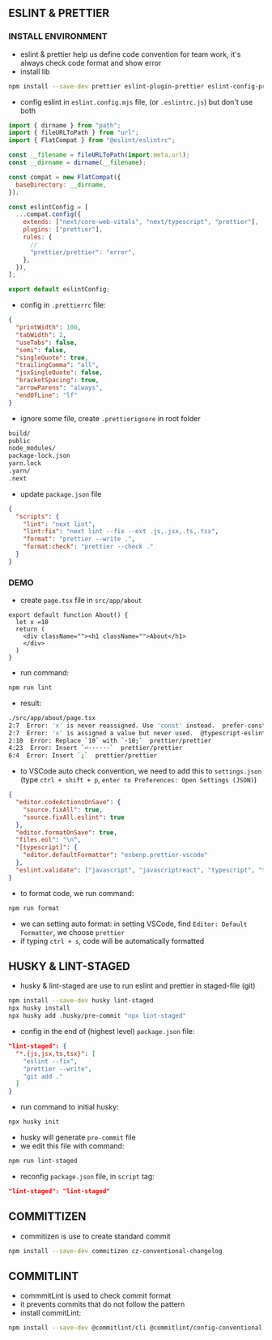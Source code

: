 ## ESLINT & PRETTIER

### INSTALL ENVIRONMENT

- eslint & prettier help us define code convention for team work, it's always check code format and show error
- install lib

```bash
npm install --save-dev prettier eslint-plugin-prettier eslint-config-prettier
```

- config eslint in `eslint.config.mjs` file, (or `.eslintrc.js`) but don't use both

```mjs
import { dirname } from "path";
import { fileURLToPath } from "url";
import { FlatCompat } from "@eslint/eslintrc";

const __filename = fileURLToPath(import.meta.url);
const __dirname = dirname(__filename);

const compat = new FlatCompat({
  baseDirectory: __dirname,
});

const eslintConfig = [
  ...compat.config({
    extends: ["next/core-web-vitals", "next/typescript", "prettier"],
    plugins: ["prettier"],
    rules: {
      //
      "prettier/prettier": "error",
    },
  }),
];

export default eslintConfig;
```

- config in `.prettierrc` file:

```json
{
  "printWidth": 100,
  "tabWidth": 2,
  "useTabs": false,
  "semi": false,
  "singleQuote": true,
  "trailingComma": "all",
  "jsxSingleQuote": false,
  "bracketSpacing": true,
  "arrowParens": "always",
  "endOfLine": "lf"
}
```

- ignore some file, create `.prettierignore` in root folder

```bash
build/
public
node_modules/
package-lock.json
yarn.lock
.yarn/
.next
```

- update `package.json` file

```json
{
  "scripts": {
    "lint": "next lint",
    "lint:fix": "next lint --fix --ext .js,.jsx,.ts,.tsx",
    "format": "prettier --write .",
    "format:check": "prettier --check ."
  }
}

```

### DEMO

- create `page.tsx` file in `src/app/about`

```tsx
export default function About() {
  let x =10
  return (
    <div className=""><h1 className="">About</h1>
    </div>
  )
}
```

- run command:

```bash
npm run lint
```

- result:

```bash
./src/app/about/page.tsx
2:7  Error: 'x' is never reassigned. Use 'const' instead.  prefer-const
2:7  Error: 'x' is assigned a value but never used.  @typescript-eslint/no-unused-vars
2:10  Error: Replace `10` with `·10;`  prettier/prettier
4:23  Error: Insert `⏎······`  prettier/prettier
6:4  Error: Insert `;`  prettier/prettier
```

- to VSCode auto check convention, we need to add this to `settings.json` (type `ctrl + shift + p`, `enter to Preferences: Open Settings (JSON)`)

```json
{
  "editor.codeActionsOnSave": {
    "source.fixAll": true,
    "source.fixAll.eslint": true
  },
  "editor.formatOnSave": true,
  "files.eol": "\n",
  "[typescript]": {
    "editor.defaultFormatter": "esbenp.prettier-vscode"
  },
  "eslint.validate": ["javascript", "javascriptreact", "typescript", "typescriptreact"]
}
```

- to format code, we run command:

```bash
npm run format
```

- we can setting auto format: in setting VSCode, find `Editor: Default Formatter`, we choose `prettier`
- if typing `ctrl + s`, code will be automatically formatted

## HUSKY & LINT-STAGED

- husky & lint-staged are use to run eslint and prettier in staged-file (git)

```bash
npm install --save-dev husky lint-staged
npx husky install
npx husky add .husky/pre-commit "npx lint-staged"
```

- config in the end of (highest level) `package.json` file:

```json
"lint-staged": {
  "*.{js,jsx,ts,tsx}": [
    "eslint --fix",
    "prettier --write",
    "git add ."
  ]
}
```

- run command to initial husky:

```bash
npx husky init
```

- husky will generate `pre-commit` file
- we edit this file with command:

```bash
npm run lint-staged
```

- reconfig `package.json` file, in `script` tag:

```json
"lint-staged": "lint-staged"
```

## COMMITTIZEN

- commitizen is use to create standard commit

```bash
npm install --save-dev commitizen cz-conventional-changelog
```

## COMMITLINT

- commmitLint is used to check commit format
- it prevents commits that do not follow the pattern
- install commitLint:

```bash
npm install --save-dev @commitlint/cli @commitlint/config-conventional
```

